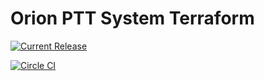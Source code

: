 # Orion PTT System Terraform

[![Current Release](https://img.shields.io/github/release/orion-labs/orion-ptt-system-terraform.svg)](https://img.shields.io/github/release/orion-labs/orion-ptt-system-terraform.svg)

[![Circle CI](https://circleci.com/gh/orion-labs/orion-ptt-system-terraform.svg?style=shield)](https://circleci.com/gh/orion-labs/orion-ptt-system-terraform)
